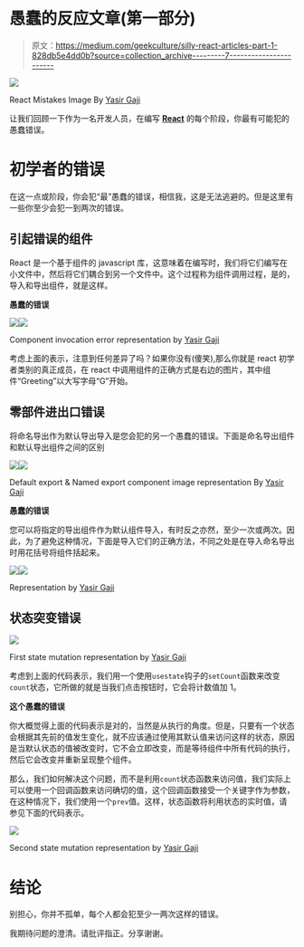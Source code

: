 # 愚蠢的反应文章(第一部分)

> 原文：<https://medium.com/geekculture/silly-react-articles-part-1-828db5e4dd0b?source=collection_archive---------7----------------------->

![](img/0e3068da49c569087ffe8eb3bf16c5ec.png)

React Mistakes Image By [Yasir Gaji](https://yasirgaji.com)

让我们回顾一下作为一名开发人员，在编写 [**React**](https://reactjs.org/) 的每个阶段，你最有可能犯的愚蠢错误。

# 初学者的错误

在这一点或阶段，你会犯“最”愚蠢的错误，相信我，这是无法逃避的。但是这里有一些你至少会犯一到两次的错误。

## 引起错误的组件

React 是一个基于组件的 javascript 库，这意味着在编写时，我们将它们编写在小文件中，然后将它们耦合到另一个文件中。这个过程称为组件调用过程，是的，导入和导出组件，就是这样。

**愚蠢的错误**

![](img/7415427b9bbd6bc6c3d4872e47dc8081.png)![](img/a024c8168723f1e012d418288aa9b997.png)

Component invocation error representation by [Yasir Gaji](https://yasirgaji.com)

考虑上面的表示，注意到任何差异了吗？如果你没有(傻笑),那么你就是 react 初学者类别的真正成员，在 react 中调用组件的正确方式是右边的图片，其中组件“Greeting”以大写字母“G”开始。

## 零部件进出口错误

将命名导出作为默认导出导入是您会犯的另一个愚蠢的错误。下面是命名导出组件和默认导出组件之间的区别

![](img/76b7247cb6c2404af355e2c66d249a1f.png)![](img/de0eb9ee4f07c8d24d951ddfea4ef93f.png)

Default export & Named export component image representation By [Yasir Gaji](https://yasirgaji.com)

**愚蠢的错误**

您可以将指定的导出组件作为默认组件导入，有时反之亦然，至少一次或两次。因此，为了避免这种情况，下面是导入它们的正确方法，不同之处是在导入命名导出时用花括号将组件括起来。

![](img/b0650f036fdbfd5f8180173d4af4fa25.png)![](img/ca2552a6987740e64604730765c87be3.png)

Representation by [Yasir Gaji](https://yasirgaji.com)

## 状态突变错误

![](img/951651d58b44b45253a54e6be40bea42.png)

First state mutation representation by [Yasir Gaji](https://yasirgaji.com)

考虑到上面的代码表示，我们用一个使用`usestate`钩子的`setCount`函数来改变`count`状态，它所做的就是当我们点击按钮时，它会将计数值加 1。

**这个愚蠢的错误**

你大概觉得上面的代码表示是对的，当然是从执行的角度。但是，只要有一个状态会根据其先前的值发生变化，就不应该通过使用其默认值来访问这样的状态，原因是当默认状态的值被改变时，它不会立即改变，而是等待组件中所有代码的执行，然后它会改变并重新呈现整个组件。

那么，我们如何解决这个问题，而不是利用`count`状态函数来访问值，我们实际上可以使用一个回调函数来访问确切的值，这个回调函数接受一个关键字作为参数，在这种情况下，我们使用一个`prev`值。这样，状态函数将利用状态的实时值，请参见下面的代码表示。

![](img/608db7f6b07e9c773170f5ec8ba031ff.png)

Second state mutation representation by [Yasir Gaji](https://yasirgaji.com)

# 结论

别担心，你并不孤单，每个人都会犯至少一两次这样的错误。

我期待问题的澄清。请批评指正。分享谢谢。